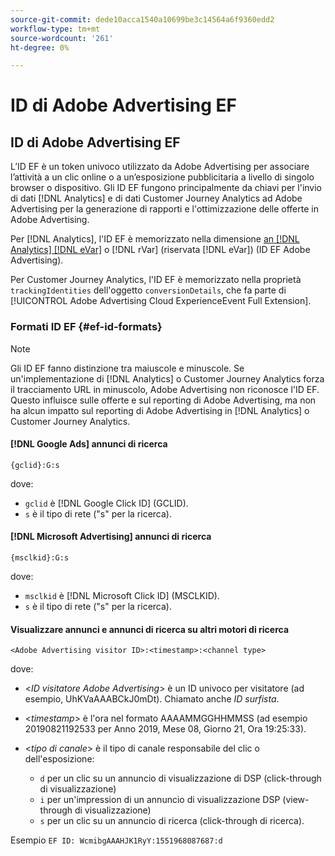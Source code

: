 ```yaml
---
source-git-commit: dede10acca1540a10699be3c14564a6f9360edd2
workflow-type: tm+mt
source-wordcount: '261'
ht-degree: 0%

---
```

# ID di Adobe Advertising EF

## ID di Adobe Advertising EF

L’ID EF è un token univoco utilizzato da Adobe Advertising per associare l’attività a un clic online o a un’esposizione pubblicitaria a livello di singolo browser o dispositivo. Gli ID EF fungono principalmente da chiavi per l&#39;invio di dati [!DNL Analytics] e di dati Customer Journey Analytics ad Adobe Advertising per la generazione di rapporti e l&#39;ottimizzazione delle offerte in Adobe Advertising.

Per [!DNL Analytics], l&#39;ID EF è memorizzato nella dimensione [an [!DNL Analytics] [!DNL eVar]](https://experienceleague.adobe.com/docs/analytics/components/dimensions/evar.html?lang=it) o [!DNL rVar] (riservata [!DNL eVar]) (ID EF Adobe Advertising).

Per Customer Journey Analytics, l&#39;ID EF è memorizzato nella proprietà `trackingIdentities` dell&#39;oggetto `conversionDetails`, che fa parte di [!UICONTROL Adobe Advertising Cloud ExperienceEvent Full Extension].

### Formati ID EF {#ef-id-formats}

>[!NOTE]
>
>Gli ID EF fanno distinzione tra maiuscole e minuscole. Se un&#39;implementazione di [!DNL Analytics] o Customer Journey Analytics forza il tracciamento URL in minuscolo, Adobe Advertising non riconosce l&#39;ID EF. Questo influisce sulle offerte e sul reporting di Adobe Advertising, ma non ha alcun impatto sul reporting di Adobe Advertising in [!DNL Analytics] o Customer Journey Analytics.

#### [!DNL Google Ads] annunci di ricerca

```
{gclid}:G:s
```

dove:

* `gclid` è [!DNL Google Click ID] (GCLID).
* `s` è il tipo di rete (&quot;s&quot; per la ricerca).

#### [!DNL Microsoft Advertising] annunci di ricerca

```
{msclkid}:G:s
```

dove:

* `msclkid` è [!DNL Microsoft Click ID] (MSCLKID).
* `s` è il tipo di rete (&quot;s&quot; per la ricerca).

#### Visualizzare annunci e annunci di ricerca su altri motori di ricerca

```
<Adobe Advertising visitor ID>:<timestamp>:<channel type>
```

dove:

* &lt;*ID visitatore Adobe Advertising*> è un ID univoco per visitatore (ad esempio, UhKVaAAABCkJ0mDt). Chiamato anche *ID surfista*.

* &lt;*timestamp*> è l&#39;ora nel formato AAAAMMGGHHMMSS (ad esempio 20190821192533 per Anno 2019, Mese 08, Giorno 21, Ora 19:25:33).

* &lt;*tipo di canale*> è il tipo di canale responsabile del clic o dell&#39;esposizione:

   * `d` per un clic su un annuncio di visualizzazione di DSP (click-through di visualizzazione)
   * `i` per un&#39;impression di un annuncio di visualizzazione DSP (view-through di visualizzazione)
   * `s` per un clic su un annuncio di ricerca (click-through di ricerca).

Esempio `EF ID: WcmibgAAAHJK1RyY:1551968087687:d`
